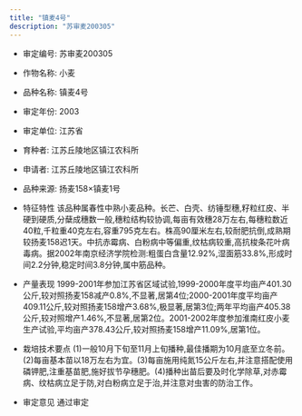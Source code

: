 ```yaml
---
title: "镇麦4号"
description: "苏审麦200305"
---
```

* 审定编号:  苏审麦200305

*  作物名称:  小麦

*  品种名称:  镇麦4号

*  审定年份:  2003

*  审定单位:  江苏省

* 育种者:  江苏丘陵地区镇江农科所

*  申请者:  江苏丘陵地区镇江农科所

*  品种来源:  扬麦158×镇麦1号

*  特征特性
该品种属春性中熟小麦品种。长芒、白壳、纺锤型穗,籽粒红皮、半硬到硬质,分蘖成穗数一般,穗粒结构较协调,每亩有效穗28万左右,每穗粒数近40粒,千粒重40克左右,容重795克左右。株高90厘米左右,较耐肥抗倒,成熟期较扬麦158迟1天。中抗赤霉病、白粉病中等偏重,纹枯病较重,高抗梭条花叶病毒病。据2002年南京经济学院检测:粗蛋白含量12.92%,湿面筋33.8%,形成时间2.2分钟,稳定时间3.8分钟,属中筋品种。

*  产量表现
1999-2001年参加江苏省区域试验,1999-2000年度平均亩产401.30公斤,较对照扬麦158减产0.8%,不显著,居第4位;2000-2001年度平均亩产409.11公斤,较对照扬麦158增产3.68%,极显著,居第3位;两年平均亩产405.38公斤,较对照增产1.46%,不显著,居第2位。2001-2002年度参加淮南红皮小麦生产试验,平均亩产378.43公斤,较对照扬麦158增产11.09%,居第1位。

*  栽培技术要点
(1)一般10月下旬至11月上旬播种,最佳播期为10月底至立冬前。(2)每亩基本苗以18万左右为宜。(3)每亩施用纯氮15公斤左右,并注意搭配使用磷钾肥,注重基苗肥,施好拔节孕穗肥。(4)播种出苗后要及时化学除草,对赤霉病、纹枯病立足于防,对白粉病立足于治,并注意对虫害的防治工作。

*  审定意见
通过审定
